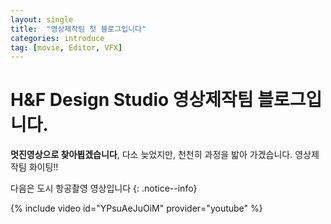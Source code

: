```yaml
---
layout: single
title:  "영상제작팀 첫 블로그입니다"
categories: introduce
tag: [movie, Editor, VFX]
---
```


# H&F Design Studio 영상제작팀 블로그입니다.

**멋진영상으로 찾아뵙겠습니다**, 다소 늦었지만, 천천히 과정을 밟아 가겠습니다.
영상제작팀 화이팅!!

다음은 도시 항공촬영 영상입니다
{: .notice--info}

{% include video id="YPsuAeJuOiM" provider="youtube" %}
